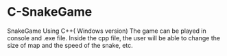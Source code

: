 # C-SnakeGame
SnakeGame Using C++( Windows version)
The game can be played in console and .exe file. Inside the cpp file, the user will be able to change the size of map and the speed of the snake, etc.
